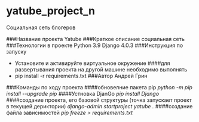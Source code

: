# yatube_project_n
Социальная сеть блогеров

###Название проекта
Yatube
###Краткое описание
социальная сеть
###Технологии в проекте
Python 3.9
Django 4.0.3
###Инструкция по запуску
- Установите и активируйте виртуальное окружение
####для развертывания проекта на другой машине необходимо выполнять
- pip install -r requirements.txt
###Автор
Андрей Грин



###Команды по ходу проекта
####обновелние пакета pip
_python -m pip install --upgrade pip_
####Устновка DjanGo
_pip install Django_
####создание проекта, его базовой структуры (точка запускает проект в текущей дериктории)
_django-admin startproject yatube ._
####создание файла зависимостей
_pip freeze > requirements.txt_
